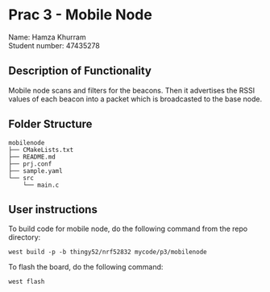 # Prac 3 - Mobile Node

Name: Hamza Khurram<br>
Student number: 47435278<br>

## Description of Functionality
Mobile node scans and filters for the beacons. Then it advertises the 
RSSI values of each beacon into a packet which is broadcasted to the 
base node.

## Folder Structure
```
mobilenode
├── CMakeLists.txt
├── README.md
├── prj.conf
├── sample.yaml
└── src
    └── main.c
```

## User instructions
To build code for mobile node, do the following command
from the repo directory:
```
west build -p -b thingy52/nrf52832 mycode/p3/mobilenode
```

To flash the board, do the following command:
```
west flash
```
